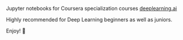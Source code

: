 Jupyter notebooks for Coursera specialization courses [deeplearning.ai](https://www.deeplearning.ai/)

Highly recommended for Deep Learning beginners as well as juniors.

Enjoy!  :beers: